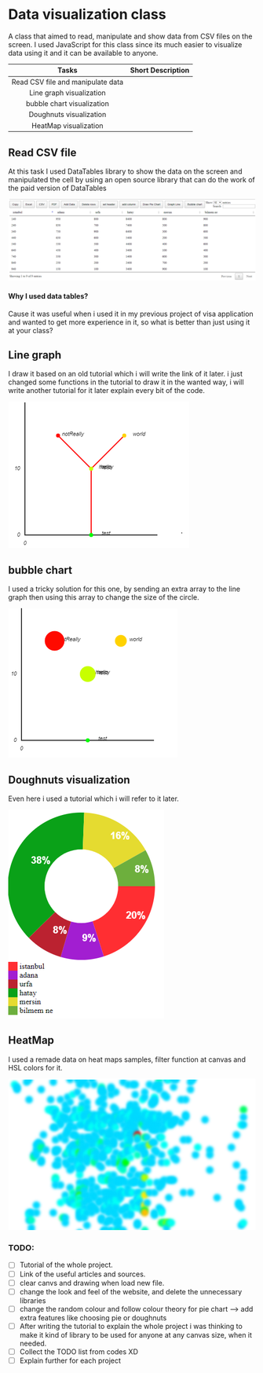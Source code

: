 # Data visualization class
A class that aimed to read, manipulate and show data from CSV files on the screen.
I used JavaScript for this class since its much easier to visualize data using it and it can be available to anyone.



| Tasks | Short Description |
| :-------------------------------: | :---------------: |
| Read CSV file and manipulate data | |
| Line graph visualization | |
| bubble chart visualization | |
| Doughnuts visualization | |
| HeatMap visualization | |


## Read CSV file
At this task I used DataTables library to show the data on the screen and manipulated the cell by using an open source library that can do the work of the paid version of DataTables

![line graph](screenShots/reader.png)


#### Why I used data tables? 
Cause it was useful when i used it in my previous project of visa application and wanted to get more experience in it, so what is better than just using it at your class?

## Line graph 
I draw it based on an old tutorial which i will write the link of it later. 
i just changed some functions in the tutorial to draw it in the wanted way, i will write another tutorial for it later explain every bit of the code.

![line graph](screenShots/lineGraph.png)

## bubble chart
I used a tricky solution for this one, by sending an extra array to the line graph then using this array to change the size of the circle.

![bubbleChart](screenShots/bubbleChart.png)


## Doughnuts visualization
Even here i used a tutorial which i will refer to it later.

![pilchard](screenShots/pieChart.png)

## HeatMap
I used a remade data on heat maps samples, filter function at canvas and HSL colors for it.

![HeatMap](screenShots/HeatMap.png)


### TODO: 
- [ ] Tutorial of the whole project.
- [ ] Link of the useful articles and sources.
- [ ] clear canvs and drawing when load new file.
- [ ] change the look and feel of the website, and delete the unnecessary libraries
- [ ] change the random colour and follow colour theory for pie chart --> add extra features like choosing pie or doughnuts
- [ ] After writing the tutorial to explain the whole project i was thinking to make it kind of library to be used for anyone at any canvas size, when it needed.
- [ ] Collect the TODO list from codes XD 
- [ ] Explain further for each project